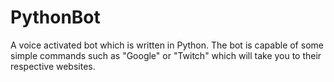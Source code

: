 # PythonBot
A voice activated bot which is written in Python. The bot is capable of some simple commands such as "Google" or "Twitch" which will take you to their respective websites.
